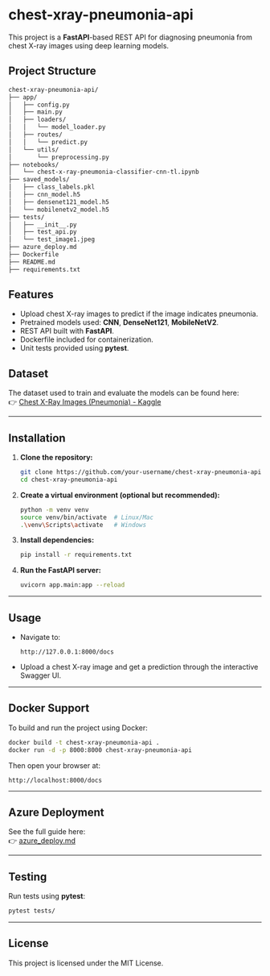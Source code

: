 # chest-xray-pneumonia-api

This project is a **FastAPI**-based REST API for diagnosing pneumonia from chest X-ray images using deep learning models.

## Project Structure

```bash
chest-xray-pneumonia-api/
├── app/
│   ├── config.py
│   ├── main.py
│   ├── loaders/
│   │   └── model_loader.py
│   ├── routes/
│   │   └── predict.py
│   └── utils/
│       └── preprocessing.py
├── notebooks/
│   └── chest-x-ray-pneumonia-classifier-cnn-tl.ipynb
├── saved_models/
│   ├── class_labels.pkl
│   ├── cnn_model.h5
│   ├── densenet121_model.h5
│   └── mobilenetv2_model.h5
├── tests/
│   ├── __init__.py
│   ├── test_api.py
│   └── test_image1.jpeg
├── azure_deploy.md
├── Dockerfile
├── README.md
├── requirements.txt
```

## Features

- Upload chest X-ray images to predict if the image indicates pneumonia.
- Pretrained models used: **CNN**, **DenseNet121**, **MobileNetV2**.
- REST API built with **FastAPI**.
- Dockerfile included for containerization.
- Unit tests provided using **pytest**.

## Dataset

The dataset used to train and evaluate the models can be found here:  
👉 [Chest X-Ray Images (Pneumonia) - Kaggle](https://www.kaggle.com/datasets/paultimothymooney/chest-xray-pneumonia)

---

## Installation

1. **Clone the repository:**
   ```bash
   git clone https://github.com/your-username/chest-xray-pneumonia-api.git
   cd chest-xray-pneumonia-api
   ```

2. **Create a virtual environment (optional but recommended):**
   ```bash
   python -m venv venv
   source venv/bin/activate  # Linux/Mac
   .\venv\Scripts\activate   # Windows
   ```

3. **Install dependencies:**
   ```bash
   pip install -r requirements.txt
   ```

4. **Run the FastAPI server:**
   ```bash
   uvicorn app.main:app --reload
   ```

---

## Usage

- Navigate to:
  ```
  http://127.0.0.1:8000/docs
  ```
- Upload a chest X-ray image and get a prediction through the interactive Swagger UI.

---

## Docker Support

To build and run the project using Docker:

```bash
docker build -t chest-xray-pneumonia-api .
docker run -d -p 8000:8000 chest-xray-pneumonia-api
```

Then open your browser at:
```
http://localhost:8000/docs
```

---

## Azure Deployment

See the full guide here:  
👉 [azure_deploy.md](./azure_deploy.md)

---

## Testing

Run tests using **pytest**:

```bash
pytest tests/
```

---

## License

This project is licensed under the MIT License.

